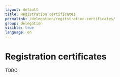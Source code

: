 ```yaml
---
layout: default
title: Registration certificates
permalink: /delegation/regitstration-certificates/
group: delegation
visible: true
language: en
---
```


# Registration certificates

TODO.
